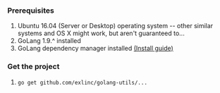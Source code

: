 ### Prerequisites

1.  Ubuntu 16.04 (Server or Desktop) operating system -- other similar systems and OS X might work, but aren't guaranteed to...
2.  GoLang 1.9.^ installed
3.  GoLang dependency manager installed [(Install guide)](https://github.com/golang/dep/blob/master/docs/installation.md)

### Get the project

1.  `go get github.com/exlinc/golang-utils/...`
